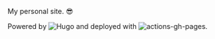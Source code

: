 My personal site. 😎

Powered by ![Hugo](https://github.com/gohugoio/hugo) and deployed with ![actions-gh-pages](https://github.com/peaceiris/actions-gh-pages).

